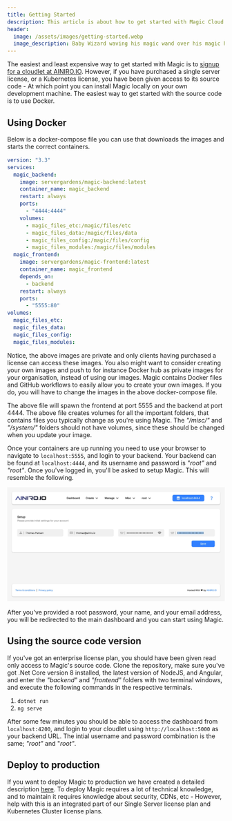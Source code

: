 ```yaml
---
title: Getting Started
description: This article is about how to get started with Magic Cloud using Docker, and start leveraging its Low-Code and No-Code features in your own systems
header:
  image: /assets/images/getting-started.webp
  image_description: Baby Wizard waving his magic wand over his magic hat to practice his spell casting
---
```


The easiest and least expensive way to get started with Magic is to [signup for a cloudlet at AINIRO.IO](https://ainiro.io/buy). However, if you have purchased a single server license, or a Kubernetes license, you have been given access to its source code - At which point you can install Magic locally on your own development machine. The easiest way to get started with the source code is to use Docker.

## Using Docker

Below is a docker-compose file you can use that downloads the images and starts the correct containers.

```yaml
version: "3.3"
services:
  magic_backend:
    image: servergardens/magic-backend:latest
    container_name: magic_backend
    restart: always
    ports:
      - "4444:4444"
    volumes:
      - magic_files_etc:/magic/files/etc
      - magic_files_data:/magic/files/data
      - magic_files_config:/magic/files/config
      - magic_files_modules:/magic/files/modules
  magic_frontend:
    image: servergardens/magic-frontend:latest
    container_name: magic_frontend
    depends_on:
      - backend
    restart: always
    ports:
      - "5555:80"
volumes:
  magic_files_etc:
  magic_files_data:
  magic_files_config:
  magic_files_modules:
```

Notice, the above images are private and only clients having purchased a license can access these images. You also might want to consider creating your own images and push to for instance Docker hub as private images for your organisation, instead of using our images. Magic contains Docker files and GitHub workflows to easily allow you to create your own images. If you do, you will have to change the images in the above docker-compose file.

The above file will spawn the frontend at port 5555 and the backend at port 4444. The above file creates volumes for all the important folders, that contains files you typically change as you're using Magic. The _"/misc/"_ and _"/system/"_ folders should not have volumes, since these should be changed when you update your image.

Once your containers are up running you need to use your browser to navigate to `localhost:5555`, and login to your backend. Your backend can be found at `localhost:4444`, and its username and password is _"root"_ and _"root"_. Once you've logged in, you'll be asked to setup Magic. This will resemble the following.

![Screenshot of how to initially configure Magic](/images/setup-magic.jpeg)

After you've provided a root password, your name, and your email address, you will be redirected to the main dashboard and you can start using Magic.

## Using the source code version

If you've got an enterprise license plan, you should have been given read only access to Magic's source code. Clone the repository, make sure you've got .Net Core version 8 installed, the latest version of NodeJS, and Angular, and enter the _"backend"_ and _"frontend"_ folders with two terminal windows, and execute the following commands in the respective terminals.

1. `dotnet run`
2. `ng serve`

After some few minutes you should be able to access the dashboard from `localhost:4200`, and login to your cloudlet using `http://localhost:5000` as your backend URL. The intial username and password combination is the same; _"root"_ and "_root"_.

## Deploy to production

If you want to deploy Magic to production we have created a detailed description [here](/deploy/). To deploy Magic requires a lot of technical knowledge, and to maintain it requires knowledge about security, CDNs, etc - However, help with this is an integrated part of our Single Server license plan and Kubernetes Cluster license plans.
